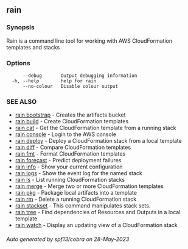 ## rain



### Synopsis

Rain is a command line tool for working with AWS CloudFormation templates and stacks

### Options

```
      --debug       Output debugging information
  -h, --help        help for rain
      --no-colour   Disable colour output
```

### SEE ALSO

* [rain bootstrap](rain_bootstrap.md)	 - Creates the artifacts bucket
* [rain build](rain_build.md)	 - Create CloudFormation templates
* [rain cat](rain_cat.md)	 - Get the CloudFormation template from a running stack
* [rain console](rain_console.md)	 - Login to the AWS console
* [rain deploy](rain_deploy.md)	 - Deploy a CloudFormation stack from a local template
* [rain diff](rain_diff.md)	 - Compare CloudFormation templates
* [rain fmt](rain_fmt.md)	 - Format CloudFormation templates
* [rain forecast](rain_forecast.md)	 - Predict deployment failures
* [rain info](rain_info.md)	 - Show your current configuration
* [rain logs](rain_logs.md)	 - Show the event log for the named stack
* [rain ls](rain_ls.md)	 - List running CloudFormation stacks
* [rain merge](rain_merge.md)	 - Merge two or more CloudFormation templates
* [rain pkg](rain_pkg.md)	 - Package local artifacts into a template
* [rain rm](rain_rm.md)	 - Delete a running CloudFormation stack
* [rain stackset](rain_stackset.md)	 - This command manipulates stack sets.
* [rain tree](rain_tree.md)	 - Find dependencies of Resources and Outputs in a local template
* [rain watch](rain_watch.md)	 - Display an updating view of a CloudFormation stack

###### Auto generated by spf13/cobra on 28-May-2023
